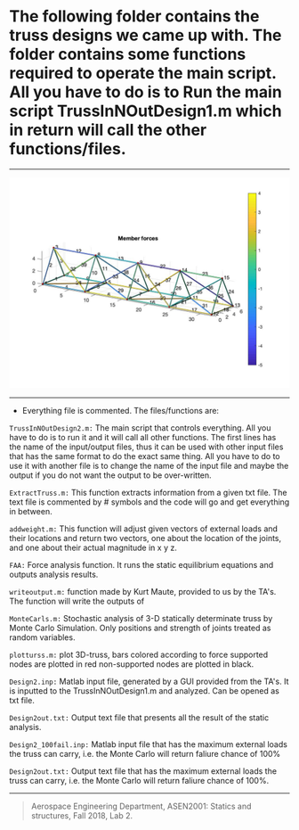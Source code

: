 # The following folder contains the truss designs we came up with. The folder contains some functions required to operate the main script. All you have to do is to **Run the main script TrussInNOutDesign1.m** which in return will call the other functions/files.

---

![alt text](TrussDesign.jpg "Final Truss Design" )

---

* Everything file is commented. The files/functions are:

`TrussInNOutDesign2.m:` The main script that controls everything. All you have to do is to run it and it will call all other functions. The first lines has the name of the input/output files, thus it can be used with other input files that has the same format to do the exact same thing. All you have to do to use it with another file is to change the name of the input file and maybe the output if you do not want the output to be over-written.

`ExtractTruss.m:` This function extracts information from a given txt file. The text file is commented by # symbols and the code will go and get everything in between.

`addweight.m:` This function will adjust given vectors of external loads and their locations and return two vectors, one about the location of the joints, and one about their actual magnitude in x y z.

`FAA:` Force analysis function. It runs the static equilibrium equations and outputs analysis results.

`writeoutput.m:` function made by Kurt Maute, provided to us by the TA's. The function will write the outputs of 

`MonteCarls.m:` Stochastic analysis of 3-D statically determinate truss by Monte Carlo Simulation. Only positions and strength of joints treated as random variables.

`plotturss.m:` plot 3D-truss, bars colored according to force supported nodes are plotted in red non-supported nodes are plotted in black.

`Design2.inp:` Matlab input file, generated by a GUI provided from the TA's. It is inputted to the TrussInNOutDesign1.m and analyzed. Can be opened as txt file.

`Design2out.txt:` Output text file that presents all the result of the static analysis.

`Design2_100fail.inp:` Matlab input file that has the maximum external loads the truss can carry, i.e. the Monte Carlo will return faliure chance of 100%

`Design2out.txt:` Output text file that has the maximum external loads the truss can carry, i.e. the Monte Carlo will return faliure chance of 100%.
   

---

> Aerospace Engineering Department, ASEN2001: Statics and structures, Fall 2018, Lab 2.